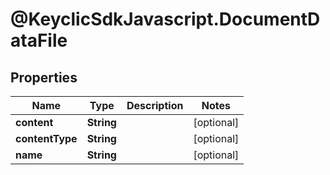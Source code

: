 # @KeyclicSdkJavascript.DocumentDataFile

## Properties
Name | Type | Description | Notes
------------ | ------------- | ------------- | -------------
**content** | **String** |  | [optional] 
**contentType** | **String** |  | [optional] 
**name** | **String** |  | [optional] 


